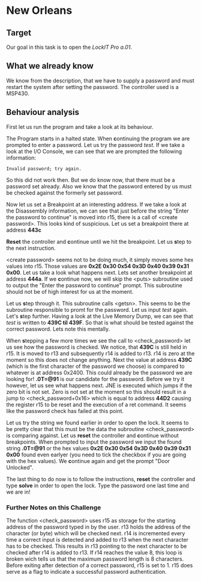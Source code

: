 # New Orleans

## Target
Our goal in this task is to open the *LockIT Pro a.01*.

## What we already know
We know from the description, that we have to supply a password and must restart the system after setting the password.
The controller used is a MSP430.

## Behaviour analysis
First let us run the program and take a look at its behaviour.

The Program starts in a halted state.
When **c**ontinuing the program we are prompted to enter a password.
Let us try the password *test*.
If we take a look at the I/O Console, we can see that we are prompted the following information:
```
Invalid password; try again.
```

So this did not work then. But we do know now, that there must be a password set already. Also we know that the password entered by us must be checked against the formerly set password.

Now let us set a Breakpoint at an interesting address.
If we take a look at the Disassembly information, we can see that just before the string "Enter the password to continue" is moved into r15, there is a call of \<create password\>. This looks kind of suspicious. Let us set a breakpoint there at address **443c**

**Reset** the controller and **c**ontinue until we hit the breakpoint.
Let us **s**tep to the next instruction.

\<create password\> seems not to be doing much, it simply moves some hex values into r15. Those values are **0x2E 0x30 0x54 0x3D 0x40 0x39 0x31 0x00**. Let us take a look what happens next. Lets set another breakpoint at address **444a**. If we **c**ontinue now, we will skip the \<puts\> subroutine used to output the "Enter the password to continue" prompt. This subroutine should not be of high interest for us at the moment. 

Let us **s**tep through it. This subroutine calls \<getsn\>. This seems to be the subroutine responsible to promt for the password. Let us input *test* again.
Let's **s**tep further. Having a look at the Live Memory Dump, we can see that *test* is written to **439C til 439F**. So that is what should be tested against the correct password. Lets note this mentally. 

When **s**tepping a few more times we see the call to \<check_password\> let us see how the password is checked. We notice, that **439C** is still held in r15. It is moved to r13 and subsequently r14 is added to r13. r14 is zero at the moment so this does not change anything. Next the value at address **439C** (which is the first character of the password we choose) is compared to whatever is at address 0x2400. This could already be the password we are looking for! 
**.0T=@91** is our candidate for the password. Before we try it however, let us see what happens next. JNE is executed which jumps if the zero bit is not set. Zero is not set at the moment so this should result in a jump to <check_password+0x16> which is equal to address **44D2** causing the register r15 to be reset and the execution of a ret command. It seems like the password check has failed at this point.

Let us try the string we found earlier in order to open the lock. It seems to be pretty clear that this must be the data the subroutine \<check_password\> is comparing against. Let us **reset** the controller and **c**ontinue without breakpoints. When prompted to input the password we input the found string **.0T=@91** or the hex values **0x2E 0x30 0x54 0x3D 0x40 0x39 0x31 0x00** found even earlyer (you need to tick the checkbox if you are going with the hex values). We **c**ontinue again and get the prompt "Door Unlocked". 

The last thing to do now is to follow the instructions, **reset** the controller and type **solve** in order to open the lock. Type the password one last time and we are in!

### Further Notes on this Challenge
The function \<check_password\> uses r15 as storage for the starting address of the password typed in by the user. r13 holds the address of the character (or byte) which will be checked next. r14 is incremented every time a correct input is detected and added to r13 when the next character has to be checked. This results in r13 pointing to the next character to be checked after r14 is added to r13. If r14 reaches the value 8, this loop is broken wich tells us that the maximum password length is 8 characters. Before exiting after detection of a correct password, r15 is set to 1. r15 does serve as a flag to indicate a successful password authentication.